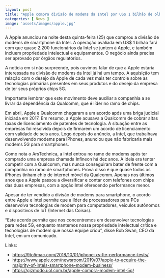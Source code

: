 ```yaml
---
layout: post
title: "Apple compra divisão de modems da Intel por US$ 1 bilhão de olho no 5G em iPhones"
categories: [ News ]
image: 'assets/images/apple.jpg'
---
```


A Apple anunciou na noite desta quinta-feira (25) que comprou a divisão de modems de smartphone da Intel. A operação avaliada em US$ 1 bilhão fará com que quase 2.200 funcionários da Intel se juntem à Apple, e também incluem propriedade intelectual e equipamentos. O negócio ainda precisa ser aprovado por órgãos regulatórios.

A notícia em si não surpreende, pois ouvimos falar de que a Apple estaria interessada na divisão de modems da Intel já há um tempo. A aquisição tem relação com o desejo da Apple de cada vez mais ter controle sobre as tecnologias primárias presentes em seus produtos e do desejo da empresa de ter seus próprios chips 5G.

Importante lembrar que este movimento deve auxiliar a companhia a se livrar da dependência da Qualcomm, que é líder no ramo de chips.

Em abril, Apple e Qualcomm chegaram a um acordo após uma briga judicial iniciada em 2017. Em resumo, a Apple acusava a Qualcomm de cobrar altas taxas de licenciamento de patentes de tecnologia. A situação entre as empresas foi resolvida depois de firmarem um acordo de licenciamento com validade de seis anos. Logo depois do anúncio, a Intel, que trabalhava desenvolvendo modems para iPhones, anunciou que não fabricaria mais modems 5G para smartphones.

Como nota o ArsTechnica, a Intel entrou no ramo de modems após ter comprado uma empresa chamada Infineon há dez anos. A ideia era tentar competir com a Qualcomm, mas nunca conseguiram bater de frente com a companhia no ramo de smartphones. Prova disso é que quase todos os iPhones tinham chip de internet móvel da Qualcomm. Apenas nos últimos anos que a Apple passou a diversificar e contar com telefones com chips das duas empresas, com a opção Intel oferecendo performance menor.

Apesar de ter vendido a divisão de modems para smartphone, o acordo entre Apple e Intel permite que a líder de processadores para PCs desenvolva tecnologias de modem para computadores, veículos autônomos e dispositivos de IoT (Internet das Coisas).

“Este acordo permite que nos concentremos em desenvolver tecnologias para redes 5G, enquanto mantemos nossa propriedade intelectual crítica e tecnologias de modem que nossa equipe criou”, disse Bob Swan, CEO da Intel, em um comunicado.

Links:
+ <https://9to5mac.com/2018/10/01/iphone-xs-lte-performance-tests/>
+ <https://www.apple.com/newsroom/2019/07/apple-to-acquire-the-majority-of-intels-smartphone-modem-business/>
+ <https://gizmodo.uol.com.br/apple-compra-modem-intel-5g/>
